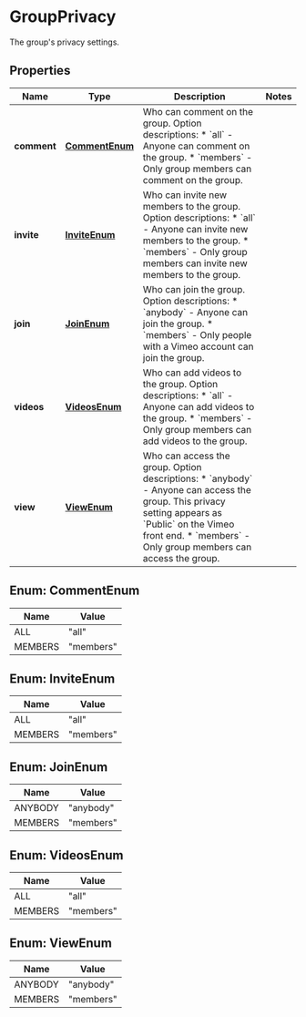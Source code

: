 

# GroupPrivacy

The group's privacy settings.

## Properties

| Name | Type | Description | Notes |
|------------ | ------------- | ------------- | -------------|
|**comment** | [**CommentEnum**](#CommentEnum) | Who can comment on the group.  Option descriptions:  * &#x60;all&#x60; - Anyone can comment on the group.  * &#x60;members&#x60; - Only group members can comment on the group.  |  |
|**invite** | [**InviteEnum**](#InviteEnum) | Who can invite new members to the group.  Option descriptions:  * &#x60;all&#x60; - Anyone can invite new members to the group.  * &#x60;members&#x60; - Only group members can invite new members to the group.  |  |
|**join** | [**JoinEnum**](#JoinEnum) | Who can join the group.  Option descriptions:  * &#x60;anybody&#x60; - Anyone can join the group.  * &#x60;members&#x60; - Only people with a Vimeo account can join the group.  |  |
|**videos** | [**VideosEnum**](#VideosEnum) | Who can add videos to the group.  Option descriptions:  * &#x60;all&#x60; - Anyone can add videos to the group.  * &#x60;members&#x60; - Only group members can add videos to the group.  |  |
|**view** | [**ViewEnum**](#ViewEnum) | Who can access the group.  Option descriptions:  * &#x60;anybody&#x60; - Anyone can access the group. This privacy setting appears as &#x60;Public&#x60; on the Vimeo front end.  * &#x60;members&#x60; - Only group members can access the group.  |  |



## Enum: CommentEnum

| Name | Value |
|---- | -----|
| ALL | &quot;all&quot; |
| MEMBERS | &quot;members&quot; |



## Enum: InviteEnum

| Name | Value |
|---- | -----|
| ALL | &quot;all&quot; |
| MEMBERS | &quot;members&quot; |



## Enum: JoinEnum

| Name | Value |
|---- | -----|
| ANYBODY | &quot;anybody&quot; |
| MEMBERS | &quot;members&quot; |



## Enum: VideosEnum

| Name | Value |
|---- | -----|
| ALL | &quot;all&quot; |
| MEMBERS | &quot;members&quot; |



## Enum: ViewEnum

| Name | Value |
|---- | -----|
| ANYBODY | &quot;anybody&quot; |
| MEMBERS | &quot;members&quot; |



